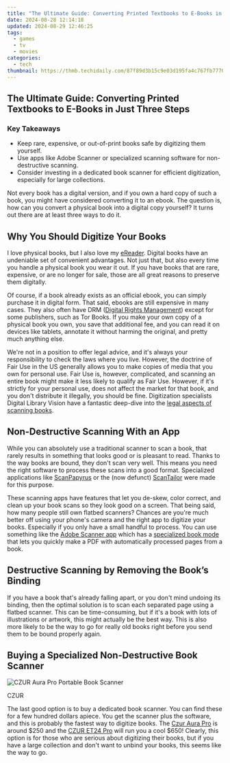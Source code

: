 ```yaml
---
title: "The Ultimate Guide: Converting Printed Textbooks to E-Books in Just Three Steps"
date: 2024-08-28 12:14:18
updated: 2024-08-29 12:46:25
tags:
  - games
  - tv
  - movies
categories:
  - tech
thumbnail: https://thmb.techidaily.com/87f89d3b15c9e03d195fa4c767fb7770437292a210562c1ab5e7ca0ee4b18377.jpg
---
```


## The Ultimate Guide: Converting Printed Textbooks to E-Books in Just Three Steps

### Key Takeaways

* Keep rare, expensive, or out-of-print books safe by digitizing them yourself.
* Use apps like Adobe Scanner or specialized scanning software for non-destructive scanning.
* Consider investing in a dedicated book scanner for efficient digitization, especially for large collections.

 Not every book has a digital version, and if you own a hard copy of such a book, you might have considered converting it to an ebook. The question is, how can you convert a physical book into a digital copy yourself? It turns out there are at least three ways to do it.

##  Why You Should Digitize Your Books

 I love physical books, but I also love my [eReader](https://video-capture.techidaily.com/new-transforming-footage-your-guide-to-ken-burns-in-camtasa-9/). Digital books have an undeniable set of convenient advantages. Not just that, but also every time you handle a physical book you wear it out. If you have books that are rare, expensive, or are no longer for sale, those are all great reasons to preserve them digitally.

 Of course, if a book already exists as an official ebook, you can simply purchase it in digital form. That said, ebooks are still expensive in many cases. They also often have DRM ([Digital Rights Management](https://youtube-webster.techidaily.com/ed-leveraging-your-smartphone-a-2024-tutorial-on-youtubing-money/)) except for some publishers, such as Tor Books. If you make your own copy of a physical book you own, you save that additional fee, and you can read it on devices like tablets, annotate it without harming the original, and pretty much anything else.

 We're not in a position to offer legal advice, and it's always your responsibility to check the laws where you live. However, the doctrine of Fair Use in the US generally allows you to make copies of media that you own for personal use. Fair Use is, however, complicated, and scanning an entire book might make it less likely to qualify as Fair Use. However, if it's strictly for your personal use, does not affect the market for that book, and you don't distribute it illegally, you should be fine. Digitization specialists Digital Library Vision have a fantastic deep-dive into the [legal aspects of scanning books](https://www.libraryvision.org/digitization/book-scanning-legality/).

##  Non-Destructive Scanning With an App

 While you can absolutely use a traditional scanner to scan a book, that rarely results in something that looks good or is pleasant to read. Thanks to the way books are bound, they don't scan very well. This means you need the right software to process these scans into a good format. Specialized applications like [ScanPapyrus](https://scanpapyrus.com/) or the (now defunct) [ScanTailor](https://scantailor.org/) were made for this purpose.

 These scanning apps have features that let you de-skew, color correct, and clean up your book scans so they look good on a screen. That being said, how many people still own flatbed scanners? Chances are you're much better off using your phone's camera and the right app to digitize your books. Especially if you only have a small handful to process. You can use something like the [Adobe Scanner app](https://www.adobe.com/acrobat/mobile/scanner-app.html) which has a [specialized book mode](https://www.adobe.com/acrobat/hub/scan-digitize-textbooks.html) that lets you quickly make a PDF with automatically processed pages from a book.

##  Destructive Scanning by Removing the Book’s Binding

 If you have a book that's already falling apart, or you don't mind undoing its binding, then the optimal solution is to scan each separated page using a flatbed scanner. This can be time-consuming, but if it's a book with lots of illustrations or artwork, this might actually be the best way. This is also more likely to be the way to go for really old books right before you send them to be bound properly again.

##  Buying a Specialized Non-Destructive Book Scanner

![CZUR Aura Pro Portable Book Scanner](https://static1.howtogeekimages.com/wordpress/wp-content/uploads/2024/07/czur.jpg) 

CZUR

 The last good option is to buy a dedicated book scanner. You can find these for a few hundred dollars apiece. You get the scanner plus the software, and this is probably the fastest way to digitize books. The [Czur Aura Pro](https://www.amazon.com/CZUR-Auto-Flatten-Fingerprint-Technologies-Multi-Language/dp/B0B2WBG8P9/?tag=hotoge-20&ascsubtag=UUhtgUeUpU2004023&asc%5Frefurl=https%3A%2F%2Fwww.howtogeek.com%2Fways-to-digitize-your-physical-books%2F&asc%5Fcampaign=Evergreen) is around $250 and the [CZUR ET24 Pro](https://www.amazon.com/CZUR-Professional-Document-Auto-Flatten-Languages/dp/B0BM92YPHW/?tag=hotoge-20&ascsubtag=UUhtgUeUpU2004023&asc%5Frefurl=https%3A%2F%2Fwww.howtogeek.com%2Fways-to-digitize-your-physical-books%2F&asc%5Fcampaign=Evergreen) will run you a cool $650! Clearly, this option is for those who are serious about digitizing their books, but if you have a large collection and don't want to unbind your books, this seems like the way to go.

<ins class="adsbygoogle"
     style="display:block"
     data-ad-format="autorelaxed"
     data-ad-client="ca-pub-7571918770474297"
     data-ad-slot="1223367746"></ins>



<ins class="adsbygoogle"
     style="display:block"
     data-ad-client="ca-pub-7571918770474297"
     data-ad-slot="8358498916"
     data-ad-format="auto"
     data-full-width-responsive="true"></ins>
